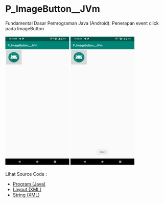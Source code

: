 # P_ImageButton__JVm
Fundamental Dasar Pemrograman Java (Android): Penerapan event click pada ImageButton<br><br>
<img src="https://github.com/RizkyKhapidsyah/P_ImageButton__JVm/blob/master/results/Screenshot_20191127-103227.png" target="_blank" height=400px width=200px>
<img src="https://github.com/RizkyKhapidsyah/P_ImageButton__JVm/blob/master/results/Screenshot_20191127-103238.png" target="_blank" height=400px width=200px><br><br>
Lihat Source Code :<br>
- <a href="https://github.com/RizkyKhapidsyah/P_ImageButton__JVm/blob/master/app/src/main/java/com/rizkykhapidsyah/p_imagebutton__jvm/MainActivity.java">Program (Java)</a><br>
- <a href="https://github.com/RizkyKhapidsyah/P_ImageButton__JVm/blob/master/app/src/main/res/layout/activity_main.xml">Layout (XML)</a><br>
- <a href="https://github.com/RizkyKhapidsyah/P_ImageButton__JVm/blob/master/app/src/main/res/values/strings.xml">String (XML)</a><br>
